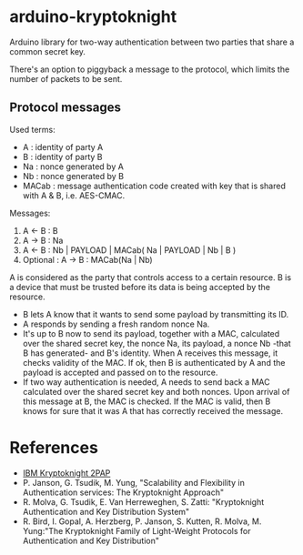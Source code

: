 
# arduino-kryptoknight
Arduino library for two-way authentication between two parties that share a common secret key.

There's an option to piggyback a message to the protocol, which limits the number of packets to be sent.

## Protocol messages 
Used terms:
* A : identity of party A
* B : identity of party B
* Na : nonce generated by A
* Nb : nonce generated by B
* MACab : message authentication code created with key that is shared with A & B, i.e. AES-CMAC.

Messages:
 1. A <- B : B
 2. A -> B : Na
 3. A <- B : Nb | PAYLOAD | MACab( Na | PAYLOAD | Nb | B )
 4. Optional : A -> B : MACab(Na | Nb)     

A is considered as the party that controls access to a certain resource.  B is a device that must be trusted before its data is being accepted by the resource.

 - B lets A know that it wants to send some payload by transmitting its ID.  
 - A responds by sending a fresh random nonce Na.  
 - It's up to B now to send its payload, together with a MAC, calculated over the shared secret key, the nonce Na, its payload, a nonce Nb -that B has generated- and B's identity.  When A receives this message, it checks validity of the MAC.  If ok, then B is authenticated by A and the payload is accepted and passed on to the resource.
 - If two way authentication is needed, A needs to send back a MAC calculated over the shared secret key and both nonces.  Upon arrival of this message at B, the MAC is checked.  If the MAC is valid, then B knows for sure that it was A that has correctly received the message.
# References
 - [IBM Kryptoknight 2PAP](http://books.google.be/books?id=GEz1sYwz494C&lpg=PA167&ots=PPK7nyTvQf&dq=2PAKDP&pg=PA166#v=onepage&q=2PAKDP&f=false)
 - P. Janson, G. Tsudik, M. Yung, "Scalability and Flexibility in Authentication services: The Kryptoknight Approach"
 - R. Molva, G. Tsudik, E. Van Herreweghen, S. Zatti: "Kryptoknight Authentication and Key Distribution System"
 - R. Bird, I. Gopal, A. Herzberg, P. Janson, S. Kutten, R. Molva, M. Yung:"The Kryptoknight Family of Light-Weight Protocols for Authentication and Key Distribution"


